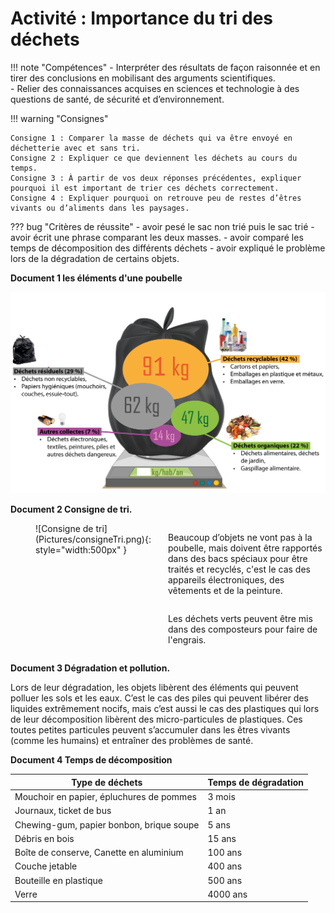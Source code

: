 # Activité : Importance du tri des déchets

!!! note "Compétences"
    - Interpréter des résultats de façon raisonnée et en tirer des conclusions en mobilisant des arguments scientifiques.  
    - Relier des connaissances acquises en sciences et technologie à des questions de santé, de sécurité et d’environnement.

!!! warning "Consignes"

    Consigne 1 : Comparer la masse de déchets qui va être envoyé en déchetterie avec et sans tri.  
    Consigne 2 : Expliquer ce que deviennent les déchets au cours du temps.  
    Consigne 3 : À partir de vos deux réponses précédentes, expliquer pourquoi il est important de trier ces déchets correctement.  
    Consigne 4 : Expliquer pourquoi on retrouve peu de restes d’êtres vivants ou d’aliments dans les paysages.

??? bug "Critères de réussite"
    - avoir pesé le sac non trié puis le sac trié
    - avoir écrit une phrase comparant les deux masses.
    - avoir comparé les temps de décomposition des différents déchets
    - avoir expliqué le problème lors de la dégradation de certains objets.

**Document 1 les éléments d'une poubelle**

![](Pictures/poubelleNonTriee.png)

**Document 2 Consigne de tri.**

<div markdown style="display: flex; flex-direction:row" >
<div markdown style="display: flex; flex : 1 1 0; flex-direction:column" >

<figure markdown style=" float: left; margin-right:5px; margin-top:0px">
  ![Consigne de tri](Pictures/consigneTri.png){: style="width:500px" }
</figure>
</div>

<div markdown style="display: flex; flex : 1 1 0; flex-direction:column" >



Beaucoup d’objets ne vont pas à la poubelle, mais doivent être rapportés dans des bacs spéciaux pour être traités et recyclés, c'est le cas des appareils électroniques, des vêtements et de la peinture. 

Les déchets verts peuvent être mis dans des composteurs pour faire de l'engrais.

</div>

</div>



**Document 3 Dégradation et pollution.**

Lors de leur dégradation, les objets libèrent des éléments qui peuvent polluer les sols et les eaux.
C’est le cas des piles qui peuvent libérer des liquides extrêmement nocifs, mais c’est aussi le cas des plastiques qui lors de leur décomposition libèrent des micro-particules de plastiques. Ces toutes petites particules peuvent s’accumuler dans les êtres vivants (comme les humains) et entraîner des problèmes de santé.


**Document 4 Temps de décomposition**

| Type de déchets                          | Temps de dégradation |
| ---------------------------------------- | -------------------- |
| Mouchoir en papier, épluchures de pommes | 3 mois               |
| Journaux, ticket de bus                  | 1 an                 |
| Chewing-gum, papier bonbon, brique soupe | 5 ans                |
| Débris en bois                           | 15 ans               |
| Boîte de conserve, Canette en aluminium  | 100 ans              |
| Couche jetable                           | 400 ans              |
| Bouteille en plastique                   | 500 ans              |
| Verre                                    | 4000 ans             |

</div>




</div>

<div style="break-inside: avoid;"></div>

